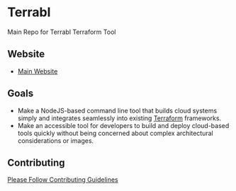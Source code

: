 # Terrabl

Main Repo for Terrabl Terraform Tool 

## Website

* [Main Website](https://terrabl.com)

## Goals

* Make a NodeJS-based command line tool that builds cloud systems simply and integrates seamlessly into existing [Terraform](https://www.terraform.io/) frameworks.
* Make an accessible tool for developers to build and deploy cloud-based tools quickly without being concerned about complex architectural considerations or images. 

## Contributing

[Please Follow Contributing Guidelines](CONTRIBUTING.md)